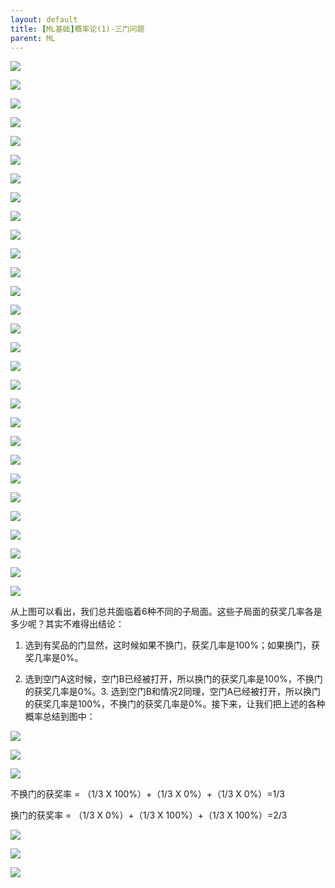 ```yaml
---
layout: default
title: [ML基础]概率论(1)-三门问题
parent: ML
---
```


![](../../assets/images/ML/attachments/[ML基础]概率论(1)-三门问题_image_0.png)

![](../../assets/images/ML/attachments/[ML基础]概率论(1)-三门问题_image_1.png)

![](../../assets/images/ML/attachments/[ML基础]概率论(1)-三门问题_image_2.png)

![](../../assets/images/ML/attachments/[ML基础]概率论(1)-三门问题_image_3.png)

![](../../assets/images/ML/attachments/[ML基础]概率论(1)-三门问题_image_4.png)

![](../../assets/images/ML/attachments/[ML基础]概率论(1)-三门问题_image_5.png)

![](../../assets/images/ML/attachments/[ML基础]概率论(1)-三门问题_image_6.png)

![](../../assets/images/ML/attachments/[ML基础]概率论(1)-三门问题_image_7.png)

![](../../assets/images/ML/attachments/[ML基础]概率论(1)-三门问题_image_8.png)

![](../../assets/images/ML/attachments/[ML基础]概率论(1)-三门问题_image_9.png)

![](../../assets/images/ML/attachments/[ML基础]概率论(1)-三门问题_image_10.png)

![](../../assets/images/ML/attachments/[ML基础]概率论(1)-三门问题_image_11.png)

![](../../assets/images/ML/attachments/[ML基础]概率论(1)-三门问题_image_12.png)

![](../../assets/images/ML/attachments/[ML基础]概率论(1)-三门问题_image_13.png)

![](../../assets/images/ML/attachments/[ML基础]概率论(1)-三门问题_image_14.png)

![](../../assets/images/ML/attachments/[ML基础]概率论(1)-三门问题_image_15.png)

![](../../assets/images/ML/attachments/[ML基础]概率论(1)-三门问题_image_16.png)

![](../../assets/images/ML/attachments/[ML基础]概率论(1)-三门问题_image_17.png)

![](../../assets/images/ML/attachments/[ML基础]概率论(1)-三门问题_image_18.png)

![](../../assets/images/ML/attachments/[ML基础]概率论(1)-三门问题_image_19.png)

![](../../assets/images/ML/attachments/[ML基础]概率论(1)-三门问题_image_20.png)

![](../../assets/images/ML/attachments/[ML基础]概率论(1)-三门问题_image_21.png)

![](../../assets/images/ML/attachments/[ML基础]概率论(1)-三门问题_image_22.png)

![](../../assets/images/ML/attachments/[ML基础]概率论(1)-三门问题_image_23.png)

![](../../assets/images/ML/attachments/[ML基础]概率论(1)-三门问题_image_24.png)

![](../../assets/images/ML/attachments/[ML基础]概率论(1)-三门问题_image_25.png)

![](../../assets/images/ML/attachments/[ML基础]概率论(1)-三门问题_image_26.png)

![](../../assets/images/ML/attachments/[ML基础]概率论(1)-三门问题_image_27.png)

![](../../assets/images/ML/attachments/[ML基础]概率论(1)-三门问题_image_28.png)

从上图可以看出，我们总共面临着6种不同的子局面。这些子局面的获奖几率各是多少呢？其实不难得出结论：

1. 选到有奖品的门显然，这时候如果不换门，获奖几率是100%；如果换门，获奖几率是0%。

1. 选到空门A这时候，空门B已经被打开，所以换门的获奖几率是100%，不换门的获奖几率是0%。3. 选到空门B和情况2同理，空门A已经被打开，所以换门的获奖几率是100%，不换门的获奖几率是0%。接下来，让我们把上述的各种概率总结到图中：

![](../../assets/images/ML/attachments/[ML基础]概率论(1)-三门问题_image_29.png)

![](../../assets/images/ML/attachments/[ML基础]概率论(1)-三门问题_image_30.png)

![](../../assets/images/ML/attachments/[ML基础]概率论(1)-三门问题_image_31.png)

不换门的获奖率 = （1/3 X 100%）+（1/3 X 0%）+（1/3 X 0%）=1/3

换门的获奖率 = （1/3 X 0%）+（1/3 X 100%）+（1/3 X 100%）=2/3

![](../../assets/images/ML/attachments/[ML基础]概率论(1)-三门问题_image_32.png)

![](../../assets/images/ML/attachments/[ML基础]概率论(1)-三门问题_image_33.png)

![](../../assets/images/ML/attachments/[ML基础]概率论(1)-三门问题_image_34.png)